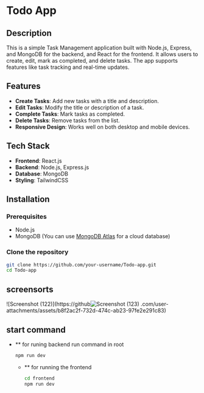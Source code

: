 # Todo App

## Description

This is a simple Task Management application built with Node.js, Express, and MongoDB for the backend, and React for the frontend. It allows users to create, edit, mark as completed, and delete tasks. The app supports features like task tracking and real-time updates.

## Features

- **Create Tasks**: Add new tasks with a title and description.
- **Edit Tasks**: Modify the title or description of a task.
- **Complete Tasks**: Mark tasks as completed.
- **Delete Tasks**: Remove tasks from the list.
- **Responsive Design**: Works well on both desktop and mobile devices.

## Tech Stack

- **Frontend**: React.js
- **Backend**: Node.js, Express.js
- **Database**: MongoDB
- **Styling**: TailwindCSS

## Installation

### Prerequisites

- Node.js
- MongoDB (You can use [MongoDB Atlas](https://www.mongodb.com/cloud/atlas) for a cloud database)

### Clone the repository

```bash
git clone https://github.com/your-username/Todo-app.git
cd Todo-app

```
## screensorts
![Screenshot (122)](https://github![Screenshot (123)](https://github.com/user-attachments/assets/d20a5151-e613-4e43-bc51-84523238034b)
.com/user-attachments/assets/b8f2ac2f-732d-474c-ab23-97fe2e291c83)

## start command 
- ** for runing backend run command in root
  ```bash
  npm run dev
  ```

  - ** for running the frontend
    ```bash
    cd frontend
    npm run dev
    ```
